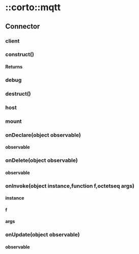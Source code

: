 # ::corto::mqtt

## Connector
### client
### construct()
#### Returns
### debug
### destruct()
### host
### mount
### onDeclare(object observable)
#### observable
### onDelete(object observable)
#### observable
### onInvoke(object instance,function f,octetseq args)
#### instance
#### f
#### args
### onUpdate(object observable)
#### observable
